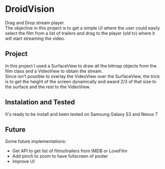 DroidVision
====================
Drag and Drop stream player.<br>
The objective in this project is to get a simple UI where the user could easily select the film from a list of trailers and drag to the player (old tv) where it will start streaming the video. <br>

Project
-------
In this project I used a SurfaceView to draw all the bitmap objects from the film class and a VideoView to obtain the stream.<br>
Since isn't possible to overlay the VideoView over the SurfaceView, the trick is to get the height of the screen dynamically and award 2/3 of that size to the surface and the rest to the VideoView.<br>

Instalation and Tested
----------------------
It's ready to be install and been tested on Samsung Galaxy S3 and Nexus 7<br>

Future
------
Some future implementations:
<ul>
<li>Get API to get list of films/trailers from IMDB or LoveFilm</li>
<li>Add pinch to zoom to have fullscreen of poster</li>
<li>Improve UI</li>
</ul>
<br>
